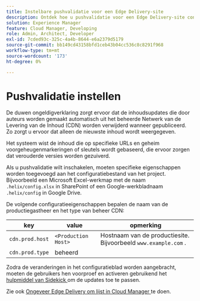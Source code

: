 ```yaml
---
title: Instelbare pushvalidatie voor een Edge Delivery-site
description: Ontdek hoe u pushvalidatie voor een Edge Delivery-site configureert voor efficiënte updates van inhoud en caching.
solution: Experience Manager
feature: Cloud Manager, Developing
role: Admin, Architect, Developer
exl-id: 7cded93c-325c-4a4b-8644-e6a2379d5179
source-git-commit: bb149cd43158bfd1ceb43b04cc536c8c8291f968
workflow-type: tm+mt
source-wordcount: '173'
ht-degree: 0%

---
```


# Pushvalidatie instellen

De duwen ongeldigverklaring zorgt ervoor dat de inhoudsupdates die door auteurs worden gemaakt automatisch uit het beheerde Netwerk van de Levering van de Inhoud (CDN) worden verwijderd wanneer gepubliceerd. Zo zorgt u ervoor dat alleen de nieuwste inhoud wordt weergegeven.

Het systeem wist de inhoud die op specifieke URLs en geheim voorgeheugenmarkeringen of sleutels wordt gebaseerd, die ervoor zorgen dat verouderde versies worden gezuiverd.

Als u pushvalidatie wilt inschakelen, moeten specifieke eigenschappen worden toegevoegd aan het configuratiebestand van het project. Bijvoorbeeld een Microsoft Excel-werkmap met de naam `.helix/config.xlsx` in SharePoint of een Google-werkbladnaam `.helix/config` in Google Drive.

De volgende configuratieeigenschappen bepalen de naam van de productiegastheer en het type van beheer CDN:

| key | value | opmerking |
| --- | --- | --- |
| `cdn.prod.host` | `<Production Host>` | Hostnaam van de productiesite. Bijvoorbeeld `www.example.com` . |
| `cdn.prod.type` | beheerd |   |

Zodra de veranderingen in het configuratieblad worden aangebracht, moeten de gebruikers hen voorproef en activeren gebruikend het [ hulpmiddel van Sidekick ](https://www.aem.live/docs/sidekick) om de updates toe te passen.

Zie ook [ Ongeveer Edge Delivery om lijst in Cloud Manager ](/help/implementing/cloud-manager/edge-delivery/introduction-to-edge-delivery-services.md#ed-todo-list) te doen.
